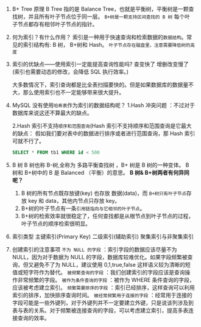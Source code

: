 1. B+ Tree 原理
   B Tree 指的是 Balance Tree，也就是平衡树，平衡树是一颗查找树，并且所有叶子节点位于同一层。
   `B+树是一颗支持区间查找的 B 树`
   每个叶子节点都存有相邻叶子节点的指针。
2. 何为索引？有什么作用？
   索引是一种用于快速查询和检索数据的`数据结构`。常见的索引结构有: B 树， B+树和 Hash。
   `叶子节点存在磁盘里，注意需要降低树的高度`
3. 索引的优缺点——使用索引一定能提高查询性能吗?
   查变快了
   增删改变慢了(索引也需要动态的修改，会降低 SQL 执行效率。)

   大多数情况下，索引查询都是比全表扫描要快的。但是如果数据库的数据量不大，那么使用索引也不一定能够带来很大提升。

4. MySQL 没有使用`哈希表`作为索引的数据结构呢？
   1.Hash 冲突问题 ：不过对于数据库来说这还不算最大的缺点。

   2.Hash 索引不支持`顺序和范围查询`(Hash 索引不支持顺序和范围查询是它最大的缺点： 假如我们要对表中的数据进行排序或者进行范围查询，那 Hash 索引可就不行了。

   ```SQL
   SELECT * FROM tb1 WHERE id < 500
   ```

5. B 树
   B 树也称 B-树,全称为 多路平衡查找树 ，B+ 树是 B 树的一种变体。
   B 树和 B+树中的 B 是 Balanced （平衡）的意思。
   **B 树& B+树两者有何异同呢？**

   1. B 树的所有节点既存放键(key) 也存放 数据(data)，而 `B+树只有叶子节点`存放 key 和 data，其他内节点只存放 key。
   2. B+树的叶子节点有一条`引用链指向与它相邻的叶子节点`。
   3. B+树的检索效率就很稳定了，任何查找都是从根节点到叶子节点的过程，叶子节点的顺序检索很明显。

6. 索引类型
   主键索引(Primary Key)
   二级索引(辅助索引)
   聚集索引与非聚集索引
7. 创建索引的注意事项
   `不为 NULL 的字段` ：索引字段的数据应该尽量不为 NULL，因为对于数据为 NULL 的字段，数据库较难优化。如果字段频繁被查询，但又避免不了为 NULL，建议使用 0,1,true,false 这样语义较为清晰的短值或短字符作为替代。
   `被频繁查询的字段` ：我们创建索引的字段应该是查询操作非常频繁的字段。
   `被作为条件查询的字段` ：被作为 WHERE 条件查询的字段，应该被考虑建立索引。
   `频繁需要排序的字段` ：索引已经排序，这样查询可以利用索引的排序，加快排序查询时间。
   `被经常频繁用于连接的字段` ：经常用于连接的字段可能是一些外键列，对于外键列并不一定要建立外键，只是说该列涉及到表与表的关系。对于频繁被连接查询的字段，可以考虑建立索引，提高多表连接查询的效率。
